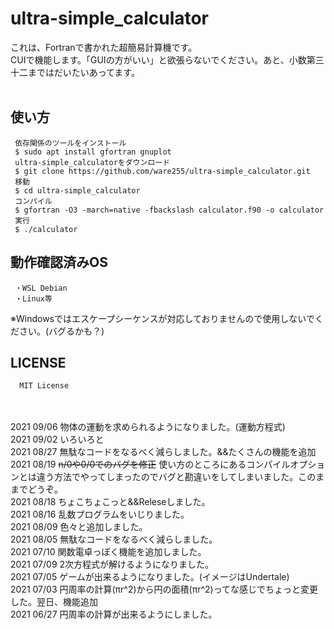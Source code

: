 # ultra-simple_calculator
これは、Fortranで書かれた超簡易計算機です。<br />
CUIで機能します。「GUIの方がいい」と欲張らないでください。あと、小数第三十二まではだいたいあってます。<br /><br />
## 使い方
     依存関係のツールをインストール
     $ sudo apt install gfortran gnuplot
     ultra-simple_calculatorをダウンロード
     $ git clone https://github.com/ware255/ultra-simple_calculator.git
     移動
     $ cd ultra-simple_calculator
     コンパイル
     $ gfortran -O3 -march=native -fbackslash calculator.f90 -o calculator
     実行
     $ ./calculator
## 動作確認済みOS
     ・WSL Debian
     ・Linux等
※Windowsではエスケープシーケンスが対応しておりませんので使用しないでください。(バグるかも？)
## LICENSE
      MIT License 
<br /><br />
2021 09/06 物体の運動を求められるようになりました。(運動方程式)<br />
2021 09/02 いろいろと<br />
2021 08/27 無駄なコードをなるべく減らしました。&&たくさんの機能を追加<br />
2021 08/19 ~~n/0や0/0でのバグを修正~~ 使い方のところにあるコンパイルオプションとは違う方法でやってしまったのでバグと勘違いをしてしまいました。このままでどうぞ。<br />
2021 08/18 ちょこちょこっと&&Releseしました。<br />
2021 08/16 乱数プログラムをいじりました。<br />
2021 08/09 色々と追加しました。<br />
2021 08/05 無駄なコードをなるべく減らしました。<br />
2021 07/10 関数電卓っぽく機能を追加しました。<br />
2021 07/09 2次方程式が解けるようになりました。<br />
2021 07/05 ゲームが出来るようになりました。(イメージはUndertale)<br />
2021 07/03 円周率の計算(πr^2)から円の面積(πr^2)ってな感じでちょっと変更した。翌日、機能追加<br />
2021 06/27 円周率の計算が出来るようにしました。
